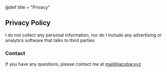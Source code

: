 @def title = "Privacy"


## Privacy Policy

I do not collect any personal information, nor do I include any advertising or analytics software that talks to third parties

### Contact

If you have any questions, please contact me at mail@jacobw.xyz